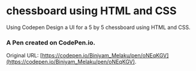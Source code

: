 # chessboard using HTML and CSS

Using Codepen Design a UI for a 5 by 5 chessboard using HTML and CSS.

### A Pen created on CodePen.io. 

Original URL: [https://codepen.io/Biniyam_Melaku/pen/oNEqKGV](https://codepen.io/Biniyam_Melaku/pen/oNEqKGV).


